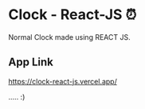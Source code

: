 # Clock - React-JS ⏰

 Normal Clock made using REACT JS.

## App Link

https://clock-react-js.vercel.app/

..... :) 




